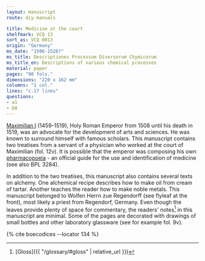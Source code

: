 ```yaml
---
layout: manuscript
route: diy-manuals

title: Medicine at the court
shelfmark: VCQ 13
sort_as: VCQ 0013
origin: "Germany"
ms_date: "1506-1526?"
ms_title: Descriptiones Processum Diversorum Chymicorum
ms_title_en: Descriptions of various chemical processes
material: paper
pages: "90 fols."
dimensions: "220 x 162 mm"
columns: "1 col."
lines: "c.17 lines"
questions:
- a1
- b8
---
```


[Maximilian
I](https://en.wikipedia.org/wiki/Maximilian_I,_Holy_Roman_Emperor)
(1459-1519), Holy Roman Emperor from 1508 until his death in 1519, was
an advocate for the development of arts and sciences. He was known to
surround himself with famous scholars. This manuscript contains two
treatises from a servant of a physician who worked at the court of
Maximilian (fol. <span data-fol="12v" class="fref">12v</span>). It is possible that the emperor was composing his
own [pharmacopoeia](https://en.wikipedia.org/wiki/Pharmacopoeia) - an
official guide for the use and identification of medicine (see also BPL
3284).

In addition to the two treatises, this manuscript also contains several
texts on alchemy. One alchemical recipe describes how to make oil from
cream of tartar. Another teaches the reader how to make noble metals.
This manuscript belonged to Wolfen Herrn zue Regendorff (see flyleaf at
the front), most likely a priest from Regendorf, Germany. Even though
the leaves provide plenty of space for commentary, the readers' notes[^1]
in this manuscript are minimal. Some of the pages are decorated with
drawings of small bottles and other laboratory glassware (see for
example fol. <span data-fol="9v" class="fref">9v</span>).

[^1]: [Gloss]({{ "/glossary/#gloss" | relative_url }})

{% cite boecodices --locator 134 %}